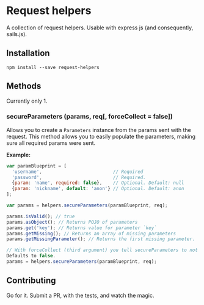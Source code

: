 # Request helpers
A collection of request helpers. Usable with express js (and consequently, sails.js).

## Installation
`npm install --save request-helpers`

## Methods
Currently only 1.

### secureParameters (params, req[, forceCollect = false])
Allows you to create a `Parameters` instance from the params sent with the request.
This method allows you to easily populate the parameters, making sure all required params were sent.

**Example:**

```javascript
var paramBlueprint = [
  'username',                          // Required
  'password',                          // Required.
  {param: 'name', required: false},    // Optional. Default: null
  {param: 'nickname', default: 'anon'} // Optional. Default: anon
];

var params = helpers.secureParameters(paramBlueprint, req);

params.isValid(); // true
params.asObject(); // Returns POJO of parameters
params.get('key'); // Returns value for parameter `key`
params.getMissing(); // Returns an array of missing parameters
params.getMissingParameter(); // Returns the first missing parameter.

// With forceCollect (third argument) you tell secureParameters to not stop collecting when it finds a missing parameter.
Defaults to false.
params = helpers.secureParameters(paramBlueprint, req);
```

## Contributing
Go for it. Submit a PR, with the tests, and watch the magic.
